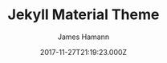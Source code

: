 ---
layout: JamstackTheme
title: Jekyll Material Theme
github: https://github.com/jameshamann/jekyll-material-theme
demo: https://jameshamann.com
author: James Hamann
ssg: Jekyll
date: 2017-11-27T21:19:23.000Z
description: A Jekyll Theme based on Material Design using Materialize.
stale: true
---